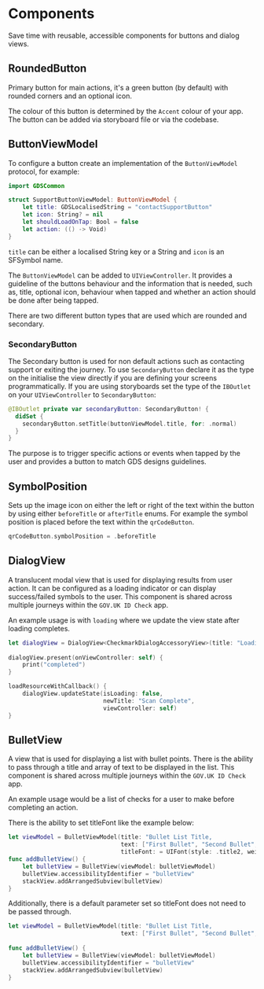 # Components

Save time with reusable, accessible components for buttons and dialog views.

## RoundedButton
Primary button for main actions, it's a green button (by default) with rounded corners and an optional icon. 

The colour of this button is determined by the `Accent` colour of your app. The button can be added via storyboard file or via the codebase.

## ButtonViewModel
To configure a button create an implementation of the `ButtonViewModel` protocol, for example:

```swift
import GDSCommon

struct SupportButtonViewModel: ButtonViewModel {
    let title: GDSLocalisedString = "contactSupportButton"
    let icon: String? = nil
    let shouldLoadOnTap: Bool = false
    let action: (() -> Void)
}
```
`title` can be either a localised String key or a String and `icon` is an SFSymbol name.
 
The `ButtonViewModel` can be added to `UIViewController`. It provides a guideline of the buttons behaviour and the information that is needed, such as, title, optional icon, behaviour when tapped and whether an action should be done after being tapped.

There are two different button types that are used which are rounded and secondary.


### SecondaryButton
The Secondary button is used for non default actions such as contacting support or exiting the journey. To use `SecondaryButton` declare it as the type on the initialise the view directly if you are defining your screens programmatically.
If you are using storyboards set the type of the `IBOutlet` on your `UIViewController` to `SecondaryButton`:
```swift
@IBOutlet private var secondaryButton: SecondaryButton! {
  didSet {
    secondaryButton.setTitle(buttonViewModel.title, for: .normal)
  }
}
```

The purpose is to trigger specific actions or events when tapped by the user and provides a button to match GDS designs guidelines.  

## SymbolPosition
Sets up the image icon on either the left or right of the text within the button by using either `beforeTitle` or `afterTitle` enums. 
For example the symbol position is placed before the text within the `qrCodeButton`.
```swift 
qrCodeButton.symbolPosition = .beforeTitle
```

## DialogView
A translucent modal view that is used for displaying results from user action. It can be configured as a loading indicator or can display success/failed symbols to the user. This component is shared across multiple journeys within the `GOV.UK ID Check` app. 

An example usage is with `loading` where we update the view state after loading completes. 

```swift
let dialogView = DialogView<CheckmarkDialogAccessoryView>(title: "Loading...", isLoading: true)
 
dialogView.present(onViewController: self) {
    print("completed")
}

loadResourceWithCallback() {
    dialogView.updateState(isLoading: false,
                           newTitle: "Scan Complete",
                           viewController: self)
}
```

## BulletView
A view that is used for displaying a list with bullet points. There is the ability to pass through a title and array of text to be displayed in the list. This component is shared across multiple journeys within the `GOV.UK ID Check` app. 

An example usage would be a list of checks for a user to make before completing an action. 

There is the ability to set titleFont like the example below:
```swift
let viewModel = BulletViewModel(title: "Bullet List Title,
                                text: ["First Bullet", "Second Bullet", "Third Bullet],
                                titleFont: = UIFont(style: .title2, weight: .bold))
func addBulletView() {
    let bulletView = BulletView(viewModel: bulletViewModel)
    bulletView.accessibilityIdentifier = "bulletView"
    stackView.addArrangedSubview(bulletView)
}
```

Additionally, there is a default parameter set so titleFont does not need to be passed through.

```swift
let viewModel = BulletViewModel(title: "Bullet List Title,
                                text: ["First Bullet", "Second Bullet", "Third Bullet])
                                
func addBulletView() {
    let bulletView = BulletView(viewModel: bulletViewModel)
    bulletView.accessibilityIdentifier = "bulletView"
    stackView.addArrangedSubview(bulletView)
}
```

